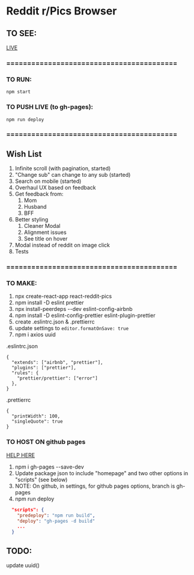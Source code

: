 # Reddit r/Pics Browser

## TO SEE:

[LIVE](https://aaroncaraway.github.io/react-reddit-pics/)

### =========================================

### TO RUN:

`npm start`

### TO PUSH LIVE (to gh-pages):

`npm run deploy`

### =========================================

## Wish List

1. Infinite scroll (with pagination, started)
2. "Change sub" can change to any sub (started)
3. Search on mobile (started)
4. Overhaul UX based on feedback
5. Get feedback from:
   1. Mom
   2. Husband
   3. BFF
6. Better styling
   1. Cleaner Modal
   2. Alignment issues
   3. See title on hover
7. Modal instead of reddit on image click
8. Tests

### =========================================

### TO MAKE:

1. npx create-react-app react-reddit-pics
2. npm install -D eslint prettier
3. npx install-peerdeps --dev eslint-config-airbnb
4. npm install -D eslint-config-prettier eslint-plugin-prettier
5. create .eslintrc.json & .prettierrc
6. update settings to `editor.formatOnSave: true`
7. npm i axios uuid

.eslintrc.json

```
{
  "extends": ["airbnb", "prettier"],
  "plugins": ["prettier"],
  "rules": {
    "prettier/prettier": ["error"]
  },
}
```

.prettierrc

```
{
  "printWidth": 100,
  "singleQuote": true
}
```

### TO HOST ON github pages

[HELP HERE](https://dev.to/yuribenjamin/how-to-deploy-react-app-in-github-pages-2a1f)

1. npm i gh-pages --save-dev
2. Update package json to include "homepage" and two other options in "scripts" (see below)
3. NOTE: On github, in settings, for github pages options, branch is gh-pages
4. npm run deploy

```json
  "scripts": {
    "predeploy": "npm run build",
    "deploy": "gh-pages -d build"
    ...
  }
```

## TODO:

update uuid()
